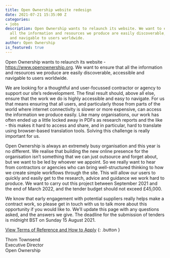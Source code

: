 ```yaml
---
title: Open Ownership website redesign
date: 2021-07-21 15:35:00 Z
categories:
- jobs
description: Open Ownership wants to relaunch its website. We want to ensure that
  all the information and resources we produce are easily discoverable, accessible
  and navigable to users worldwide.
author: Open Ownership
is_featured: true
---
```


Open Ownership wants to relaunch its website - https://www.openownership.org. We want to ensure that all the information and resources we produce are easily discoverable, accessible and navigable to users worldwide. 

We are looking for a thoughtful and user-focussed contractor or agency to support our site’s redevelopment. The final result should, above all else, ensure that the work we do is highly accessible and easy to navigate. For us that means ensuring that all users, and particularly those from parts of the world where internet connectivity is slower or more expensive, can access the information we produce easily. Like many organisations, our work has often ended up a little locked away in PDFs as research reports and the like - this makes it hard to access and share, and in particular, hard to translate using browser-based translation tools. Solving this challenge is really important for us.

Open Ownership is always an extremely busy organisation and this year is no different. We realise that building the new online presence for the organisation isn’t something that we can just outsource and forget about, but we want to be led by whoever we appoint. So we really want to hear from contractors or agencies who can bring well-structured thinking to how we create simple workflows through the site. This will allow our users to  quickly and easily get to the research, advice and guidance we work hard to produce. We want to carry out this project between September 2021 and the end of March 2022, and the tender budget should not exceed £45,000.

We know that early engagement with potential suppliers really helps make a contract work, so please get in touch with us to talk more about this opportunity if you would like to. We’ll update this page with any questions asked, and the answers we give. The deadline for the submission of tenders is midnight BST on Sunday 15 August 2021.

[View Terms of Reference and How to Apply](/uploads/website-redesign-tor-july-2021.pdf)
{: .button }

Thom Townsend<br/>
Executive Director<br/>
Open Ownership
